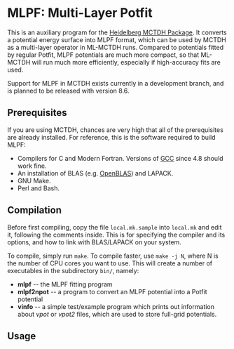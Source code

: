 MLPF: Multi-Layer Potfit
========================

This is an auxiliary program for the [Heidelberg MCTDH Package](http://mctdh.uni-hd.de/).
It converts a potential energy surface into MLPF format, which can be used by MCTDH as
a multi-layer operator in ML-MCTDH runs.  Compared to potentials fitted by regular Potfit,
MLPF potentials are much more compact, so that ML-MCTDH will run much more efficiently,
especially if high-accuracy fits are used.

Support for MLPF in MCTDH exists currently in a development branch, and is planned to be
released with version 8.6.


Prerequisites
-------------

If you are using MCTDH, chances are very high that all of the prerequisites are already installed.
For reference, this is the software required to build MLPF:

* Compilers for C and Modern Fortran. Versions of [GCC](http://gcc.gnu.org/) since 4.8 should work fine.
* An installation of BLAS (e.g. [OpenBLAS](http://www.openblas.net/)) and LAPACK.
* GNU Make.
* Perl and Bash.


Compilation
-----------

Before first compiling, copy the file `local.mk.sample` into `local.mk` and edit it, following
the comments inside. This is for specifying the compiler and its options, and how to link with
BLAS/LAPACK on your system.

To compile, simply run `make`. To compile faster, use `make -j N`, where N is the number of
CPU cores you want to use.  This will create a number of executables in the subdirectory
`bin/`, namely:

* **mlpf** -- the MLPF fitting program
* **mlpf2npot** -- a program to convert an MLPF potential into a Potfit potential
* **vinfo** -- a simple test/example program which prints out information about _vpot_ or _vpot2_ files, which are used to store full-grid potentials.


Usage
-----



